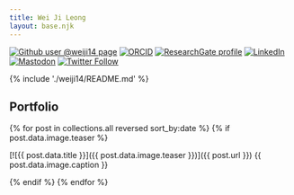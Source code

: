 ```yaml
---
title: Wei Ji Leong
layout: base.njk
---
```


[![Github user @weiji14 page](https://img.shields.io/badge/Github-@weiji14-%23181717.svg?logo=github)](https://github.com/weiji14)
[![ORCID](https://img.shields.io/badge/ORCID-0000--0003--2354--1988-%23A6CE39?logo=orcid)](https://orcid.org/0000-0003-2354-1988)
[![ResearchGate profile](https://img.shields.io/badge/ResearchGate-Wei_Ji_Leong-%2300d0af?logo=researchgate)](https://www.researchgate.net/profile/Wei_Ji_Leong)
[![LinkedIn](https://img.shields.io/badge/LinkedIn-wjleong14-blue?style=flat&logo=linkedin)](https://www.linkedin.com/in/wjleong14)
<a rel="me" href="https://mastodon.nz/@weiji14"><img src="https://img.shields.io/mastodon/follow/109260244388748570?domain=https%3A%2F%2Fmastodon.nz&amp;style=social" alt="Mastodon"></a>
[![Twitter Follow](https://img.shields.io/twitter/follow/weiji14_?style=social)](https://twitter.com/weiji14_)

{% include './weiji14/README.md' %}

## Portfolio

<section>
{% for post in collections.all reversed sort_by:date %}
{% if post.data.image.teaser %}
<article>

  [![{{ post.data.title }}]({{ post.data.image.teaser }})]({{ post.url }})
  {{ post.data.image.caption }}

</article>
{% endif %}
{% endfor %}
</section>
